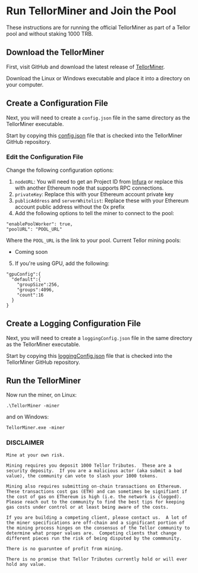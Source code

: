 # Run TellorMiner and Join the Pool
These instructions are for running the official TellorMiner as part of a Tellor pool and without staking 1000 TRB. 

## Download the TellorMiner
First, visit GitHub and download the latest release of [TellorMiner](https://github.com/tellor-io/TellorMiner/releases).

Download the Linux or Windows executable and place it into a directory on your computer.

## Create a Configuration File
Next, you will need to create a `config.json` file in the same directory as the TellorMiner executable.

Start by copying this [config.json](https://github.com/tellor-io/TellorMiner/blob/master/config.json) file that is checked into the TellorMiner GitHub repository.

### Edit the Configuration File
Change the following configuration options:
1. `nodeURL`: You will need to get an Project ID from [Infura](https://infura.io/) or replace this with another Ethereum node that supports RPC connections.
2. `privateKey`: Replace this with your Ethereum account private key
3. `publicAddress` and `serverWhitelist`: Replace these with your Ethereum account public address without the 0x prefix
4. Add the following options to tell the miner to connect to the pool:
```
"enablePoolWorker": true,
"poolURL": "POOL_URL"
```
Where the `POOL_URL` is the link to your pool. Current Tellor mining pools:
* Coming soon

5. If you're using GPU, add the following:
```
"gpuConfig":{
  "default":{
    "groupSize":256,
    "groups":4096,
    "count":16
  }
}
```

## Create a Logging Configuration File
Next, you will need to create a `loggingConfig.json` file in the same directory as the TellorMiner executable.

Start by copying this [loggingConfig.json](https://github.com/tellor-io/TellorMiner/blob/master/loggingConfig.json) file that is checked into the TellorMiner GitHub repository.

## Run the TellorMiner
Now run the miner, on Linux:
```
.\TellorMiner -miner
```
and on Windows:
```
TellorMiner.exe -miner
```


### DISCLAIMER


    Mine at your own risk.  

    Mining requires you deposit 1000 Tellor Tributes.  These are a security deposity.  If you are a malicious actor (aka submit a bad value), the community can vote to slash your 1000 tokens.  

    Mining also requires submitting on-chain transactions on Ethereum.  These transactions cost gas (ETH) and can sometimes be signifiant if the cost of gas on EThereum is high (i.e. the network is clogged).  Please reach out to the community to find the best tips for keeping gas costs under control or at least being aware of the costs.

    If you are building a competing client, please contact us.  A lot of the miner specifications are off-chain and a significant portion of the mining process hinges on the consensus of the Tellor community to determine what proper values are.  Competing clients that change different pieces run the risk of being disputed by the commmunity.  

    There is no guaruntee of profit from mining.

    There is no promise that Tellor Tributes currently hold or will ever hold any value.
